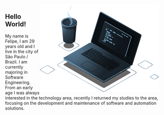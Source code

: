<img src="https://raw.githubusercontent.com/FelipeBacelo/felipebacelo/master/FILES/COMPUTER.png" min-width="390px" max-width="390px" width="390px" align="right" alt="Computador">
<p align="left"> 
  <h2>Hello World!</h2>
  My name is Felipe, I am 29 years old and I live in the city of São Paulo / Brazil. I am currently majoring in Software Engineering. From an early age I was always interested     in the technology area, recently I returned my studies to the area, focusing on the development and maintenance of software and automation solutions.
</p>
